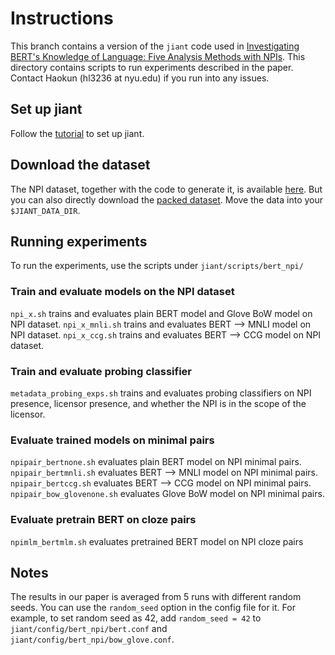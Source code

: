 # Instructions
This branch contains a version of the `jiant` code used in [Investigating BERT's Knowledge of Language: Five Analysis Methods with NPIs](https://arxiv.org/abs/1909.02597). This directory contains scripts to run experiments described in the paper. Contact Haokun (hl3236 at nyu.edu) if you run into any issues.


## Set up jiant 
Follow the [tutorial](https://github.com/nyu-mll/jiant/blob/master/tutorials/setup_tutorial.md) to set up jiant. 

## Download the dataset
The NPI dataset, together with the code to generate it, is available [here](https://github.com/alexwarstadt/data_generation). But you can also directly download the [packed dataset](https://drive.google.com/open?id=1qoZNV7BbWbeb2YKVHpnLqomMEHFM3ZAK). Move the data into your `$JIANT_DATA_DIR`.

## Running experiments
To run the experiments, use the scripts under `jiant/scripts/bert_npi/`

### Train and evaluate models on the NPI dataset
`npi_x.sh` trains and evaluates plain BERT model and Glove BoW model on NPI dataset.
`npi_x_mnli.sh` trains and evaluates BERT --> MNLI model on NPI dataset.
`npi_x_ccg.sh` trains and evaluates BERT --> CCG model on NPI dataset.

### Train and evaluate probing classifier
`metadata_probing_exps.sh` trains and evaluates probing classifiers on NPI presence, licensor presence, and whether the NPI is in the scope
of the licensor.

### Evaluate trained models on minimal pairs
`npipair_bertnone.sh` evaluates plain BERT model on NPI minimal pairs.
`npipair_bertmnli.sh` evaluates BERT --> MNLI model on NPI minimal pairs.
`npipair_bertccg.sh` evaluates BERT --> CCG model on NPI minimal pairs.
`npipair_bow_glovenone.sh` evaluates Glove BoW model on NPI minimal pairs.

### Evaluate pretrain BERT on cloze pairs
`npimlm_bertmlm.sh` evaluates pretrained BERT model on NPI cloze pairs

## Notes
The results in our paper is averaged from 5 runs with different random seeds. You can use the `random_seed` option in the config file for it. For example, to set random seed as 42, add `random_seed = 42` to `jiant/config/bert_npi/bert.conf` and `jiant/config/bert_npi/bow_glove.conf`.
